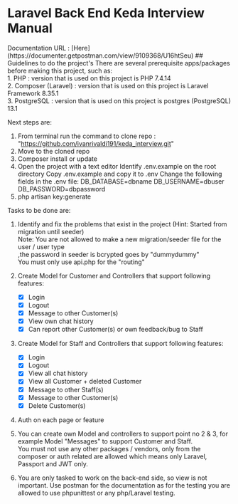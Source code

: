 <h1> Laravel Back End Keda Interview Manual</h1>
Documentation URL : [Here](https://documenter.getpostman.com/view/9109368/U16htSeu)
## Guidelines to do the project's
There are several prerequisite apps/packages before making this project, such as: <br>
1. PHP                  : version that is used on this project is PHP 7.4.14 <br>
2. Composer (Laravel)   : version that is used on this project is Laravel Framework 8.35.1<br>
3. PostgreSQL           : version that is used on this project is postgres (PostgreSQL) 13.1 <br>

Next steps are:
1. From terminal run the command to clone repo : "https://github.com/ivanrivaldi191/keda_interview.git"
2. Move to the cloned repo
3. Composer install or update
4. Open the project with a text editor Identify 
    .env.example on the root directory Copy .env.example and copy it to .env 
    Change the following fields in the .env 
    file:   DB_DATABASE=dbname 
            DB_USERNAME=dbuser 
            DB_PASSWORD=dbpassword
5. php artisan key:generate

Tasks to be done are:
1. Identify and fix the problems that exist in the project (Hint: Started from migration until seeder) <br>
    Note: You are not allowed to make a new migration/seeder file for the user / user type <br>
            ,the password in seeder is bcrypted goes by "dummydummy" <br>
            You must only use api.php for the "routing" <br>

2. Create Model for Customer and Controllers that support following features:
    - [x] Login 
    - [x] Logout 
    - [x] Message to other Customer(s) 
    - [x] View own chat history 
    - [x] Can report other Customer(s) or own feedback/bug to Staff 

3. Create Model for Staff and Controllers that support following features:
    - [x] Login 
    - [x] Logout 
    - [x] View all chat history 
    - [x] View all Customer + deleted Customer 
    - [x] Message to other Staff(s) 
    - [x] Message to other Customer(s) 
    - [x] Delete Customer(s) 

4. Auth on each page or feature

5. You can create own Model and controllers to support point no 2 & 3, for example Model "Messages" to support Customer and Staff. <br>
    You must not use any other packages / vendors, only from the composer or auth related are allowed which means only Laravel, Passport and JWT only.

6. You are only tasked to work on the back-end side, so view is not important. Use postman for the documentation as for the testing you are allowed to use phpunittest or any php/Laravel testing.
